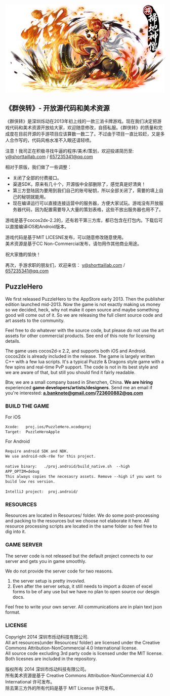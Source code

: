 ![Image](logo.png?raw=true)
## 《群侠转》- 开放源代码和美术资源

《群侠转》是深圳烁动在2013年初上线的一款三消卡牌游戏。现在我们决定把游戏代码和美术资源开放给大家，欢迎随意修改，自搭私服。《群侠转》的质量和完成度在目前开源的手游项目应该算数一数二了。不过由于项目一直比较赶，又是多人合作写的，代码风格水准不入眼还请轻喷。

注意！我司正在积极寻找牛逼的程序/美术/策划，欢迎投递简历至: 
y@shorttaillab.com / 657235341@qq.com

相对于原版，我们做了一些调整：
* 关闭了全部的付费接口。
* 渠道SDK，原来有几十个，开源版中全部删除了，感觉真是好清爽！
* 第三方登陆因为要用到我们自己的账号秘钥，所以全部关闭了，需要的填上自己的秘钥就能用。
* 现在编译运行可以直接连接运营中的服务器，方便大家试玩。游戏没有开放服务器代码，因为配置需要导入大量的策划表格，这些不放出服务器也用不了。

游戏是基于cocos2dx-2.2的，还有若干第三方库，都已包含在打包内。下载后可以直接编译iOS和Android版本。

游戏代码是基于MIT LICESNE发布，可以随意修改随意使用。  
美术资源是基于CC Non-Commercial发布，请勿用作其他商业用途。

祝大家撸的愉快！

再次，手游求职的朋友们，欢迎来信：  y@shorttaillab.com / 657235341@qq.com

## PuzzleHero 

We first released PuzzleHero to the AppStore early 2013. Then the publisher edition launched mid-2013. Now the game is not exactly making us money so we decided, heck, why not make it open source and maybe something good will come out of it. So we are releasing the full client source code and art assets to the community.

Feel free to do whatever with the source code, but please do not use the art assets for other commercial products. See end of this note for licensing details.

The game uses cocos2d-x 2.2, and supports both iOS and Android. cocos2dx is already included in the release. The game is largely written C++ with a few lua scripts. It's a typical Puzzle & Dragons style game with a few spins and real-time PvP support. The code is not in its best style and we are aware of that, but still you should find it fairly readable.

Btw, we are a small company based in Shenzhen, China. **We are hiring** experienced **game developers/artists/designers**. Send me an email if you're interested: **a.banknote@gmail.com/723600882@qq.com**

### BUILD THE GAME

For iOS
```
Xcode:   proj.ios/PuzzleHero.xcodeproj
Target:  PuzzleHeroApple
```

For Android
```
Require android SDK and NDK.
We use android-ndk-r8e for this project.

native binary:   ./proj.android/build_native.sh  --high  APP_OPTIM=debug
This always copies the necesasry assets. Remove --high if you want to build low res version.

IntelliJ project:  proj.android/
```

### RESOURCES
Resources are located in Resources/ folder. We do some post-processing and packing to the resources but we choose not elaborate it here. All resource processing scripts are located in the same folder so feel free to dig into it.

### GAME SERVER
The server code is not released but the default project connects to our server and gets you in game smoothly.

We do not provide the server code for two reasons.
1. the server setup is pretty invovled.
2. Even after the server setup, it still needs to import a dozen of excel forms to be of any use but we have no plan to open source our desgin docs.

Feel free to write your own server. All communications are in plain text json format.

### LICENSE

Copyright 2014 深圳市烁动科技有限公司.    
All art resources(under Resources/ folder) are licensed under the Creative Commons Attribution-NonCommercial 4.0 International license.    
All source code excluding 3rd party code is licensed under the MIT license.    
Both licesnes are included in the repository.    
    
版权所有 2014  深圳市烁动科技有限公司。    
所有美术资源是基于 Creative Commons Attribution-NonCommercial 4.0 International 许可发布。    
除去第三方外的所有代码是基于 MIT License 许可发布。    

